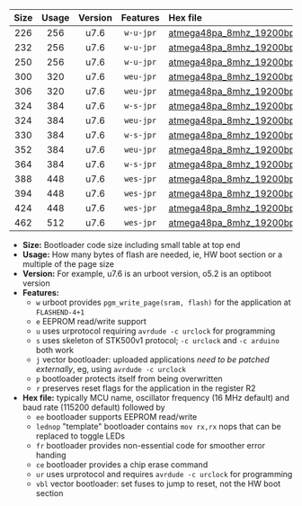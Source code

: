 |Size|Usage|Version|Features|Hex file|
|:-:|:-:|:-:|:-:|:--|
|226|256|u7.6|`w-u-jpr`|[atmega48pa_8mhz_19200bps_ur_vbl.hex](https://raw.githubusercontent.com/stefanrueger/urboot/main/bootloaders/atmega48pa/fcpu_8mhz/19200_bps/atmega48pa_8mhz_19200bps_ur_vbl.hex)|
|232|256|u7.6|`w-u-jpr`|[atmega48pa_8mhz_19200bps_lednop_ur_vbl.hex](https://raw.githubusercontent.com/stefanrueger/urboot/main/bootloaders/atmega48pa/fcpu_8mhz/19200_bps/atmega48pa_8mhz_19200bps_lednop_ur_vbl.hex)|
|250|256|u7.6|`w-u-jpr`|[atmega48pa_8mhz_19200bps_lednop_fr_ur_vbl.hex](https://raw.githubusercontent.com/stefanrueger/urboot/main/bootloaders/atmega48pa/fcpu_8mhz/19200_bps/atmega48pa_8mhz_19200bps_lednop_fr_ur_vbl.hex)|
|300|320|u7.6|`weu-jpr`|[atmega48pa_8mhz_19200bps_ee_ur_vbl.hex](https://raw.githubusercontent.com/stefanrueger/urboot/main/bootloaders/atmega48pa/fcpu_8mhz/19200_bps/atmega48pa_8mhz_19200bps_ee_ur_vbl.hex)|
|306|320|u7.6|`weu-jpr`|[atmega48pa_8mhz_19200bps_ee_lednop_ur_vbl.hex](https://raw.githubusercontent.com/stefanrueger/urboot/main/bootloaders/atmega48pa/fcpu_8mhz/19200_bps/atmega48pa_8mhz_19200bps_ee_lednop_ur_vbl.hex)|
|324|384|u7.6|`w-s-jpr`|[atmega48pa_8mhz_19200bps_vbl.hex](https://raw.githubusercontent.com/stefanrueger/urboot/main/bootloaders/atmega48pa/fcpu_8mhz/19200_bps/atmega48pa_8mhz_19200bps_vbl.hex)|
|324|384|u7.6|`weu-jpr`|[atmega48pa_8mhz_19200bps_ee_lednop_fr_ur_vbl.hex](https://raw.githubusercontent.com/stefanrueger/urboot/main/bootloaders/atmega48pa/fcpu_8mhz/19200_bps/atmega48pa_8mhz_19200bps_ee_lednop_fr_ur_vbl.hex)|
|330|384|u7.6|`w-s-jpr`|[atmega48pa_8mhz_19200bps_lednop_vbl.hex](https://raw.githubusercontent.com/stefanrueger/urboot/main/bootloaders/atmega48pa/fcpu_8mhz/19200_bps/atmega48pa_8mhz_19200bps_lednop_vbl.hex)|
|352|384|u7.6|`weu-jpr`|[atmega48pa_8mhz_19200bps_ee_lednop_fr_ce_ur_vbl.hex](https://raw.githubusercontent.com/stefanrueger/urboot/main/bootloaders/atmega48pa/fcpu_8mhz/19200_bps/atmega48pa_8mhz_19200bps_ee_lednop_fr_ce_ur_vbl.hex)|
|364|384|u7.6|`w-s-jpr`|[atmega48pa_8mhz_19200bps_lednop_fr_vbl.hex](https://raw.githubusercontent.com/stefanrueger/urboot/main/bootloaders/atmega48pa/fcpu_8mhz/19200_bps/atmega48pa_8mhz_19200bps_lednop_fr_vbl.hex)|
|388|448|u7.6|`wes-jpr`|[atmega48pa_8mhz_19200bps_ee_vbl.hex](https://raw.githubusercontent.com/stefanrueger/urboot/main/bootloaders/atmega48pa/fcpu_8mhz/19200_bps/atmega48pa_8mhz_19200bps_ee_vbl.hex)|
|394|448|u7.6|`wes-jpr`|[atmega48pa_8mhz_19200bps_ee_lednop_vbl.hex](https://raw.githubusercontent.com/stefanrueger/urboot/main/bootloaders/atmega48pa/fcpu_8mhz/19200_bps/atmega48pa_8mhz_19200bps_ee_lednop_vbl.hex)|
|424|448|u7.6|`wes-jpr`|[atmega48pa_8mhz_19200bps_ee_lednop_fr_vbl.hex](https://raw.githubusercontent.com/stefanrueger/urboot/main/bootloaders/atmega48pa/fcpu_8mhz/19200_bps/atmega48pa_8mhz_19200bps_ee_lednop_fr_vbl.hex)|
|462|512|u7.6|`wes-jpr`|[atmega48pa_8mhz_19200bps_ee_lednop_fr_ce_vbl.hex](https://raw.githubusercontent.com/stefanrueger/urboot/main/bootloaders/atmega48pa/fcpu_8mhz/19200_bps/atmega48pa_8mhz_19200bps_ee_lednop_fr_ce_vbl.hex)|

- **Size:** Bootloader code size including small table at top end
- **Usage:** How many bytes of flash are needed, ie, HW boot section or a multiple of the page size
- **Version:** For example, u7.6 is an urboot version, o5.2 is an optiboot version
- **Features:**
  + `w` urboot provides `pgm_write_page(sram, flash)` for the application at `FLASHEND-4+1`
  + `e` EEPROM read/write support
  + `u` uses urprotocol requiring `avrdude -c urclock` for programming
  + `s` uses skeleton of STK500v1 protocol; `-c urclock` and `-c arduino` both work
  + `j` vector bootloader: uploaded applications *need to be patched externally*, eg, using `avrdude -c urclock`
  + `p` bootloader protects itself from being overwritten
  + `r` preserves reset flags for the application in the register R2
- **Hex file:** typically MCU name, oscillator frequency (16 MHz default) and baud rate (115200 default) followed by
  + `ee` bootloader supports EEPROM read/write
  + `lednop` "template" bootloader contains `mov rx,rx` nops that can be replaced to toggle LEDs
  + `fr` bootloader provides non-essential code for smoother error handing
  + `ce` bootloader provides a chip erase command
  + `ur` uses urprotocol and requires `avrdude -c urclock` for programming
  + `vbl` vector bootloader: set fuses to jump to reset, not the HW boot section
